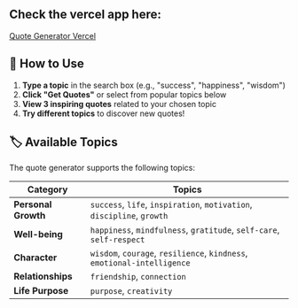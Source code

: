 ## Check the vercel app here:
[Quote Generator Vercel](https://nexium-internship.vercel.app/)


## 🚀 How to Use

1. **Type a topic** in the search box (e.g., "success", "happiness", "wisdom")
2. **Click "Get Quotes"** or select from popular topics below
3. **View 3 inspiring quotes** related to your chosen topic
4. **Try different topics** to discover new quotes!


## 🏷️ Available Topics

The quote generator supports the following topics:

| Category | Topics |
|----------|--------|
| **Personal Growth** | `success`, `life`, `inspiration`, `motivation`, `discipline`, `growth` |
| **Well-being** | `happiness`, `mindfulness`, `gratitude`, `self-care`, `self-respect` |
| **Character** | `wisdom`, `courage`, `resilience`, `kindness`, `emotional-intelligence` |
| **Relationships** | `friendship`, `connection` |
| **Life Purpose** | `purpose`, `creativity` |
